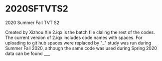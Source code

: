 # 2020SFTVTS2
2020 Summer Fall TVT S2

Created by Xizhou Xie
2.iqx is the batch file claling the rest of the codes. 
The current version of 2.iqx includes code names with spaces. For uploading to git hub spaces were replaced by "_"
study was run during Summer Fall 2020, although the same code was used during Spring 2020
data can be found ___
